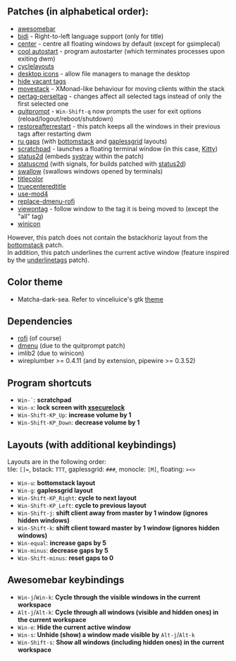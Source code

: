 ## Patches (in alphabetical order):
- [awesomebar](http://dwm.suckless.org/patches/awesomebar/)  
- [bidi](https://dwm.suckless.org/patches/bidi) - Right-to-left language support (only for title)  
- [center](https://dwm.suckless.org/patches/center/) - centre all floating windows by default (except for gsimplecal)  
- [cool autostart](https://dwm.suckless.org/patches/cool_autostart/) - program autostarter (which terminates processes upon exiting dwm)  
- [cyclelayouts](https://dwm.suckless.org/patches/cyclelayouts/)  
- [desktop icons](https://github.com/bakkeby/patches/blob/master/dwm/dwm-desktop_icons-6.3.diff) - allow file managers to manage the desktop  
- [hide vacant tags](https://dwm.suckless.org/patches/hide_vacant_tags/)  
- [movestack](https://github.com/bakkeby/dwm-flexipatch/blob/master/patch/movestack.c) - XMonad-like behaviour for moving clients within the stack  
- [pertag-perseltag](https://dwm.suckless.org/patches/pertag/dwm-pertag-perseltag-6.2.diff) - changes affect all selected tags instead of only the first selected one  
- [quitprompt](https://dwm.suckless.org/patches/quitprompt/) - `Win-Shift-q` now prompts the user for exit options (reload/logout/reboot/shutdown)  
- [restoreafterrestart](https://dwm.suckless.org/patches/restoreafterrestart/) - this patch keeps all the windows in their previous tags after restarting dwm  
- [ru gaps](https://web.archive.org/web/20220627080229/https://dwm.suckless.org/patches/ru_gaps/) (with [bottomstack](https://web.archive.org/web/20211205174715/https://dwm.suckless.org/patches/ru_gaps/dwm-ru_bottomstack-6.2.diff) and [gaplessgrid](https://web.archive.org/web/20211205170841/https://dwm.suckless.org/patches/ru_gaps/dwm-ru_gaplessgrid-6.2.diff) layouts)  
- [scratchpad](https://dwm.suckless.org/patches/scratchpad/) - launches a floating terminal window (in this case, [Kitty](https://sw.kovidgoyal.net/kitty/))  
- [status2d](https://dwm.suckless.org/patches/status2d/dwm-status2d-systray-6.4.diff) (embeds [systray](https://dwm.suckless.org/patches/systray/) within the patch)  
- [statuscmd](https://dwm.suckless.org/patches/statuscmd/dwm-statuscmd-status2d-20210405-60bb3df.diff) (with signals, for builds patched with [status2d](https://dwm.suckless.org/patches/status2d/))  
- [swallow](https://dwm.suckless.org/patches/swallow/) (swallows windows opened by terminals)  
- [titlecolor](https://dwm.suckless.org/patches/titlecolor/)  
- [truecenteredtitle](https://dwm.suckless.org/patches/truecenteredtitle/)  
- [use-mod4](https://slackbuilds.org/slackbuilds/15.0/desktop/dwm/sbo-patches/use-mod4.patch)  
- [replace-dmenu-rofi](https://slackbuilds.org/slackbuilds/15.0/desktop/dwm/sbo-patches/replace-dmenu-rofi.patch)  
- [viewontag](https://dwm.suckless.org/patches/viewontag/dwm-viewontag-20210312-61bb8b2.diff) - follow window to the tag it is being moved to (except the "all" tag)  
- [winicon](https://dwm.suckless.org/patches/winicon/)  

However, this patch does not contain the bstackhoriz layout from the [bottomstack](https://dwm.suckless.org/patches/bottomstack/dwm-bottomstack-6.1.diff) patch.  
In addition, this patch underlines the current active window (feature inspired by the [underlinetags](https://dwm.suckless.org/patches/underlinetags/) patch).

## Color theme
- Matcha-dark-sea. Refer to vinceliuice's gtk [theme](https://github.com/vinceliuice/Matcha-gtk-theme)

## Dependencies
- [rofi](https://github.com/davatorium/rofi) (of course)  
- [dmenu](https://tools.suckless.org/dmenu/) (due to the quitprompt patch)  
- imlib2 (due to winicon)  
- wireplumber >= 0.4.11 (and by extension, pipewire >= 0.3.52)

## Program shortcuts
+ `` Win-` ``: **scratchpad**
+ `Win-x`: **lock screen with [xsecurelock](https://github.com/google/xsecurelock)**
+ `Win-Shift-KP_Up`: **increase volume by 1**
+ `Win-Shift-KP_Down`: **decrease volume by 1**

## Layouts (with additional keybindings) 

Layouts are in the following order:  
tile: `[]=`, bstack: `TTT`, gaplessgrid: `###`, monocle: `[M]`, floating: `><>`

+ `Win-u`: **bottomstack layout**
+ `Win-g`: **gaplessgrid layout**
+ `Win-Shift-KP_Right`: **cycle to next layout**
+ `Win-Shift-KP_Left`: **cycle to previous layout**
+ `Win-Shift-j`: **shift client away from master by 1 window (ignores hidden windows)**
+ `Win-Shift-k`: **shift client toward master by 1 window (ignores hidden windows)**
+ `Win-equal`: **increase gaps by 5**
+ `Win-minus`: **decrease gaps by 5**
+ `Win-Shift-minus`: **reset gaps to 0**

## Awesomebar keybindings

+ `Win-j`/`Win-k`: **Cycle through the visible windows in the current workspace**
+ `Alt-j`/`Alt-k`: **Cycle through all windows (visible and hidden ones) in the current workspace**
+ `Win-e`: **Hide the current active window**
+ `Win-s`: **Unhide (show) a window made visible by** `Alt-j`/`Alt-k`
+ `Win-Shift-s`: **Show all windows (including hidden ones) in the current workspace**
